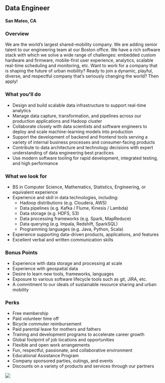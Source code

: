 ## Data Engineer
#### San Mateo, CA

### Overview
We are the world’s largest shared-mobility company. We are adding senior talent to our engineering team at our Boston office. We have a rich software stack with which we solve a wide range of challenges: embedded custom hardware and firmware, mobile-first user experience, analytics, scalable real-time scheduling and monitoring, etc.
Want to work for a company that is shaping the future of urban mobility? Ready to join a dynamic, playful, diverse, and respectful company that’s seriously changing the world? Then apply!

### What you'll do
+	Design and build scalable data infrastructure to support real-time analytics
+	Manage data capture, transformation, and pipelines across our production applications and Hadoop cluster
+	Collaborate closely with data scientists and software engineers to deploy and scale machine-learning models into production
+	Support the development of backend and frontend tools serving a variety of internal business processes and consumer-facing products
+	Contribute to data architecture and technology decisions with expert understanding of data engineering best practices
+	Use modern software tooling for rapid development, integrated testing, and high performance

### What we look for
+	BS in Computer Science, Mathematics, Statistics, Engineering, or equivalent experience
+	Experience and skill in data technologies, including:
	+	Hadoop distributions (e.g. Cloudera, AWS)
	+	Data pipelines (e.g. Kafka / Flume, Kinesis / Lambda)
	+	Data storage (e.g. HDFS, S3)
	+	Data processing frameworks (e.g. Spark, MapReduce)
	+	Data querying (e.g. Impala, Redshift, SparkSQL)
	+	Programming languages (e.g. Java, Python, Scala)
+	Experience supporting data-driven products, applications, and features
+	Excellent verbal and written communication skills

### Bonus Points
+	Experience with data storage and processing at scale
+	Experience with geospatial data
+	Desire to learn new tools, frameworks, languages
+	Exposure to various software lifecycle tools such as git, JIRA, etc.
+	A commitment to our ideals of sustainable resource sharing and urban mobility

### Perks
+	Free membership
+	Paid volunteer time off
+	Bicycle commuter reimbursement
+	Paid parental leave for mothers and fathers
+	Training and development programs to accelerate career growth
+	Global footprint of job locations and opportunities
+	Flexible and open work arrangements
+	Fun, respectful, passionate, and collaborative environment
+	Educational Assistance Program
+	Company sponsored parties, outings, and events
+	Discounts on a variety of products and services through our partners


[<img src='https://dabuttonfactory.com/button.png?t=Learn+More&f=Calibri-Bold&ts=24&tc=fff&hp=20&vp=8&c=5&bgt=unicolored&bgc=29aafe'>](https://letsrockit.co/jobs/wmlwy2fy-data-engineer)

